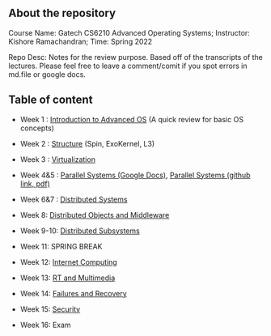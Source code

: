## About the repository
Course Name: Gatech CS6210 Advanced Operating Systems; Instructor: Kishore Ramachandran; Time: Spring 2022
<p>Repo Desc: Notes for the review purpose. Based off of the transcripts of the lectures. Please feel free to leave a comment/comit if you spot errors in md.file or google docs.</p>

## Table of content

- Week 1 : [Introduction to Advanced OS](https://github.com/audrey617/CS6210-Advanced-Operating-Systems-Notes/blob/main/L01_IntroToAOS.md)  (A quick review for basic OS concepts)

- Week 2 : [Structure](https://github.com/audrey617/CS6210-Advanced-Operating-Systems-Notes/blob/main/L02_Structure.md)  (Spin, ExoKernel, L3)

- Week 3 : [Virtualization](https://github.com/audrey617/CS6210-Advanced-Operating-Systems-Notes/blob/main/L03_Virtualization.md)

- Week 4&5 : [Parallel Systems (Google Docs)](https://docs.google.com/document/d/1chu8Xz5yP-fJmmAiCy34WcpyaeBAu8fGI-pGVln8IdQ/edit?usp=sharing), [Parallel Systems (github link, pdf)](https://github.com/audrey617/CS6210-Advanced-Operating-Systems-Notes/blob/main/L04_Parallel%20Systems.pdf)

- Week 6&7 : [Distributed Systems](https://github.com/audrey617/CS6210-Advanced-Operating-Systems-Notes/blob/main/L05_Distributed%20Systems.md)

- Week 8: [Distributed Objects and Middleware](https://github.com/audrey617/CS6210-Advanced-Operating-Systems-Notes/blob/main/L06_Distributed%20Objects%20and%20Middleware.md)

- Week 9-10: [Distributed Subsystems](https://github.com/audrey617/CS6210-Advanced-Operating-Systems-Notes/blob/main/L07_Distributed%20Subsystems.md)

- Week 11: SPRING BREAK

- Week 12: [Internet Computing](https://github.com/audrey617/CS6210-Advanced-Operating-Systems-Notes/blob/main/L09_Internet%20Computing.md)

- Week 13: [RT and Multimedia](https://github.com/audrey617/CS6210-Advanced-Operating-Systems-Notes/blob/main/L10_RT%20and%20Multimedia.md)

- Week 14: [Failures and Recovery](https://github.com/audrey617/CS6210-Advanced-Operating-Systems-Notes/blob/main/L08_Failures%20and%20Recovery.md)

- Week 15: [Security](https://github.com/audrey617/CS6210-Advanced-Operating-Systems-Notes/blob/main/L11_Security.md)

- Week 16: Exam

